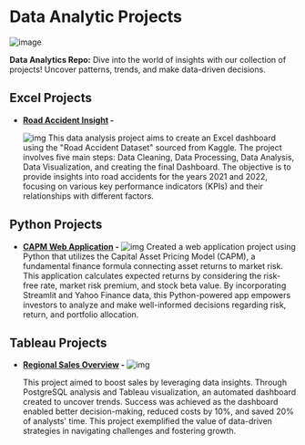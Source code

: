 # Data Analytic Projects
![image](https://learn.g2.com/hubfs/Imported%20sitepage%20images/1ZB5giUShe0gw9a6L69qAgsd7wKTQ60ZRoJC5Xq3BIXS517sL6i6mnkAN9khqnaIGzE6FASAusRr7w=w1439-h786.png)

**Data Analytics Repo:** Dive into the world of insights with our collection of projects! Uncover patterns, trends, and make data-driven decisions.

## Excel Projects
+ **[Road Accident Insight](https://github.com/krvipin15/Data-Analytics-Project/blob/4c5b7a8353a5451094026df9aaa1c3f7b24e6391/Excel-Projects/Road-Accident-Analysis/Project_Documentation.md) -**
  
  ![img](https://raw.githubusercontent.com/krvipin15/Data-Analytics-Project/main/Excel-Projects/Road-Accident-Analysis/Images/Road_Accident_Dashboard_img.png)
  This data analysis project aims to create an Excel dashboard using the "Road Accident Dataset" sourced from Kaggle. The project involves five main steps: Data Cleaning, Data Processing, Data Analysis, Data Visualization, and creating the final 
  Dashboard. The objective is to provide insights into road accidents for the years 2021 and 2022, focusing on various key performance indicators (KPIs) and their relationships with different factors.

## Python Projects
+ **[CAPM Web Application](https://github.com/krvipin15/Data-Analytics-Project/blob/main/Python-Projects/CAPM-Web-App/Project%20Documentation.pdf) -**
  ![img](https://raw.githubusercontent.com/krvipin15/Data-Analytics-Project/main/Python-Projects/CAPM-Web-App/capm_img.png)
  Created a web application project using Python that utilizes the Capital Asset Pricing Model (CAPM), a fundamental finance formula connecting asset returns to market risk. This application calculates expected returns by considering the risk- 
  free rate, market risk premium, and stock beta value. By incorporating Streamlit and Yahoo Finance data, this Python-powered app empowers investors to analyze and make well-informed decisions regarding risk, return, and portfolio allocation.

## Tableau Projects

+ **[Regional Sales Overview](https://github.com/krvipin15/Data-Analytics-Project/blob/4c5b7a8353a5451094026df9aaa1c3f7b24e6391/Tableau-Projects/Regional-Sales-Overview/Project_Documentaion.md) -**
  ![img](https://raw.githubusercontent.com/krvipin15/Data-Analytics-Project/main/Tableau-Projects/Regional-Sales-Overview/Images/Regional%20Sales%20Overview.png)

  This project aimed to boost sales by leveraging data insights. Through PostgreSQL analysis and Tableau visualization, an automated dashboard created to uncover trends. Success was achieved as the dashboard enabled better decision-making, 
  reduced costs by 10%, and saved 20% of analysts' time. This project exemplified the value of data-driven strategies in navigating challenges and fostering growth.
